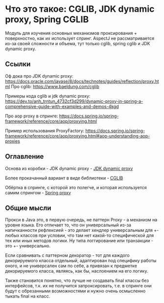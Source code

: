 # Что это такое: CGLIB, JDK dynamic proxy, Spring CGLIB

Модуль для изучения основных механизмов проксирования + поверхностно, как их использует спринг.
AspectJ не рассматривается из-за своей сложности и объема, тут только cglib, spring cglib и JDK dynamic proxy.

## Ссылки

Оф дока про JDK dynamic proxy: https://docs.oracle.com/javase/8/docs/technotes/guides/reflection/proxy.html
Про cglib: https://www.baeldung.com/cglib

Примеры кода cglib и jdk dynamic proxy:
https://dev.to/anh_trntun_4732cf3d299/dynamic-proxy-in-spring-a-comprehensive-guide-with-examples-and-demos-4kgd

Про aop proxy в спринге:
https://docs.spring.io/spring-framework/reference/core/aop/proxying.html

Пример использования ProxyFactory: https://docs.spring.io/spring-framework/reference/core/aop/proxying.html#aop-understanding-aop-proxies

## Оглавление

Основа из коробки - JDK dynamic proxy - [JDK dynamic proxy](JDK%20dynamic%20proxy.md)

Более прокачанный вариант в виде библиотеки - [CGLIB](CGLIB.md)

Обёртка в спринге, с которой это полегче, и которая используется самим спрингом - [Spring proxy](Spring%20proxy.md)

## Общие мысли

Прокси в Java это, в первую очередь, не паттерн Proxy - а механизм на уровне языка. Его отличает то, что он универсальный из-за напичканности рефлексией - это делает хендлер универсальным для +- любых классов при условии, что там нет какой-то специфической для тех или иных методов логики. Ну типа логгирование или транзакции - это +- универсально.

Если сравнивать с паттерном декоратор - тот для каждого декорируемого класса отдельный, адаптирован под специфику работы оного, и не универсален сам по себе, а привязан к предметке декорируемого класса, являясь, как бы, наслоением на его логику.

Также становится понятно, что лучше не создавать final классы без интерфейсов, т.к. их не получится запроксировать, т.е. в спринге они будут с обрезанными возможностями и нужно очень осмысленно тыкать final на класс.